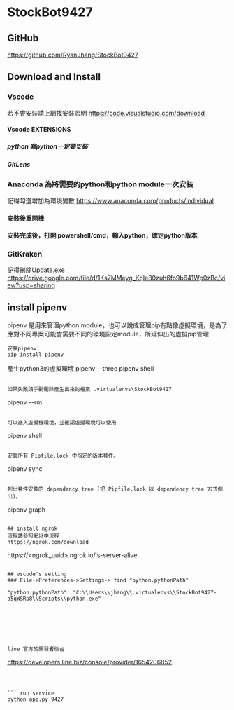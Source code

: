 # StockBot9427

## GitHub
https://github.com/RyanJhang/StockBot9427

## Download and Install

### Vscode
若不會安裝請上網找安裝說明
https://code.visualstudio.com/download

#### Vscode EXTENSIONS
##### python 寫python一定要安裝
##### GitLens 

### Anaconda 為將需要的python和python module一次安裝
記得勾選增加為環境變數
https://www.anaconda.com/products/individual

#### 安裝後重開機
#### 安裝完成後，打開 powershell/cmd，輸入python，確定python版本

### GitKraken
記得刪除Update.exe
https://drive.google.com/file/d/1Ks7MMeyg_KqIe80zuh6fo9b641Wp0zBc/view?usp=sharing


## install pipenv
pipenv 是用來管理python module，也可以說成管理pip有點像虛擬環境，是為了應對不同專案可能會需要不同的環境設定module，所延伸出的虛擬pip管理
```
安裝pipenv
pip install pipenv
```
產生python3的虛擬環境
pipenv --three
pipenv shell
```

如果失敗請手動刪除產生出來的檔案 .virtualenvs\StockBot9427
```
pipenv --rm
```

可以進入虛擬機環境，並確認虛擬環境可以使用
```
pipenv shell
```

安裝所有 Pipfile.lock 中指定的版本套件。
```
pipenv sync
```

列出套件安裝的 dependency tree (把 Pipfile.lock 以 dependency tree 方式倒出)。
```
pipenv graph 
```

## install ngrok
流程請參照網址中流程
https://ngrok.com/download
```
https://<ngrok_uuid>.ngrok.io/is-server-alive
```

## vscode's setting
### File->Preferences->Settings-> find "python.pythonPath"
```
    "python.pythonPath": "C:\\Users\\jhang\\.virtualenvs\\StockBot9427-a5qWSRp8\\Scripts\\python.exe"
```






line 官方的開發者後台
```
https://developers.line.biz/console/provider/1654206852
```



``` run service
python app.py 9427
```